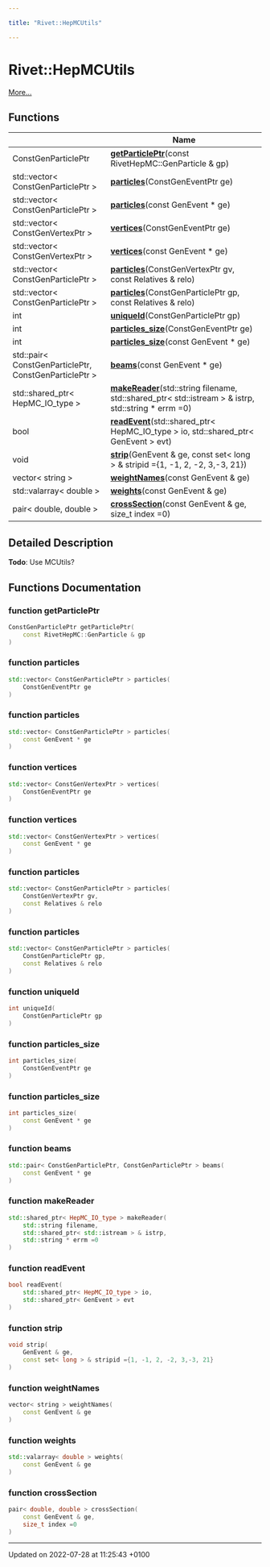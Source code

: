 ```yaml
---

title: "Rivet::HepMCUtils"

---
```


# Rivet::HepMCUtils

 [More...](#detailed-description)

## Functions

|                | Name           |
| -------------- | -------------- |
| ConstGenParticlePtr | **[getParticlePtr](http://example.org/namespaces/namespacerivet_1_1hepmcutils/#function-getparticleptr)**(const RivetHepMC::GenParticle & gp) |
| std::vector< ConstGenParticlePtr > | **[particles](http://example.org/namespaces/namespacerivet_1_1hepmcutils/#function-particles)**(ConstGenEventPtr ge) |
| std::vector< ConstGenParticlePtr > | **[particles](http://example.org/namespaces/namespacerivet_1_1hepmcutils/#function-particles)**(const GenEvent * ge) |
| std::vector< ConstGenVertexPtr > | **[vertices](http://example.org/namespaces/namespacerivet_1_1hepmcutils/#function-vertices)**(ConstGenEventPtr ge) |
| std::vector< ConstGenVertexPtr > | **[vertices](http://example.org/namespaces/namespacerivet_1_1hepmcutils/#function-vertices)**(const GenEvent * ge) |
| std::vector< ConstGenParticlePtr > | **[particles](http://example.org/namespaces/namespacerivet_1_1hepmcutils/#function-particles)**(ConstGenVertexPtr gv, const Relatives & relo) |
| std::vector< ConstGenParticlePtr > | **[particles](http://example.org/namespaces/namespacerivet_1_1hepmcutils/#function-particles)**(ConstGenParticlePtr gp, const Relatives & relo) |
| int | **[uniqueId](http://example.org/namespaces/namespacerivet_1_1hepmcutils/#function-uniqueid)**(ConstGenParticlePtr gp) |
| int | **[particles_size](http://example.org/namespaces/namespacerivet_1_1hepmcutils/#function-particles-size)**(ConstGenEventPtr ge) |
| int | **[particles_size](http://example.org/namespaces/namespacerivet_1_1hepmcutils/#function-particles-size)**(const GenEvent * ge) |
| std::pair< ConstGenParticlePtr, ConstGenParticlePtr > | **[beams](http://example.org/namespaces/namespacerivet_1_1hepmcutils/#function-beams)**(const GenEvent * ge) |
| std::shared_ptr< HepMC_IO_type > | **[makeReader](http://example.org/namespaces/namespacerivet_1_1hepmcutils/#function-makereader)**(std::string filename, std::shared_ptr< std::istream > & istrp, std::string * errm =0) |
| bool | **[readEvent](http://example.org/namespaces/namespacerivet_1_1hepmcutils/#function-readevent)**(std::shared_ptr< HepMC_IO_type > io, std::shared_ptr< GenEvent > evt) |
| void | **[strip](http://example.org/namespaces/namespacerivet_1_1hepmcutils/#function-strip)**(GenEvent & ge, const set< long > & stripid ={1, -1, 2, -2, 3,-3, 21}) |
| vector< string > | **[weightNames](http://example.org/namespaces/namespacerivet_1_1hepmcutils/#function-weightnames)**(const GenEvent & ge) |
| std::valarray< double > | **[weights](http://example.org/namespaces/namespacerivet_1_1hepmcutils/#function-weights)**(const GenEvent & ge) |
| pair< double, double > | **[crossSection](http://example.org/namespaces/namespacerivet_1_1hepmcutils/#function-crosssection)**(const GenEvent & ge, size_t index =0) |

## Detailed Description


**Todo**: Use MCUtils? 

## Functions Documentation

### function getParticlePtr

```cpp
ConstGenParticlePtr getParticlePtr(
    const RivetHepMC::GenParticle & gp
)
```


### function particles

```cpp
std::vector< ConstGenParticlePtr > particles(
    ConstGenEventPtr ge
)
```


### function particles

```cpp
std::vector< ConstGenParticlePtr > particles(
    const GenEvent * ge
)
```


### function vertices

```cpp
std::vector< ConstGenVertexPtr > vertices(
    ConstGenEventPtr ge
)
```


### function vertices

```cpp
std::vector< ConstGenVertexPtr > vertices(
    const GenEvent * ge
)
```


### function particles

```cpp
std::vector< ConstGenParticlePtr > particles(
    ConstGenVertexPtr gv,
    const Relatives & relo
)
```


### function particles

```cpp
std::vector< ConstGenParticlePtr > particles(
    ConstGenParticlePtr gp,
    const Relatives & relo
)
```


### function uniqueId

```cpp
int uniqueId(
    ConstGenParticlePtr gp
)
```


### function particles_size

```cpp
int particles_size(
    ConstGenEventPtr ge
)
```


### function particles_size

```cpp
int particles_size(
    const GenEvent * ge
)
```


### function beams

```cpp
std::pair< ConstGenParticlePtr, ConstGenParticlePtr > beams(
    const GenEvent * ge
)
```


### function makeReader

```cpp
std::shared_ptr< HepMC_IO_type > makeReader(
    std::string filename,
    std::shared_ptr< std::istream > & istrp,
    std::string * errm =0
)
```


### function readEvent

```cpp
bool readEvent(
    std::shared_ptr< HepMC_IO_type > io,
    std::shared_ptr< GenEvent > evt
)
```


### function strip

```cpp
void strip(
    GenEvent & ge,
    const set< long > & stripid ={1, -1, 2, -2, 3,-3, 21}
)
```


### function weightNames

```cpp
vector< string > weightNames(
    const GenEvent & ge
)
```


### function weights

```cpp
std::valarray< double > weights(
    const GenEvent & ge
)
```


### function crossSection

```cpp
pair< double, double > crossSection(
    const GenEvent & ge,
    size_t index =0
)
```






-------------------------------

Updated on 2022-07-28 at 11:25:43 +0100